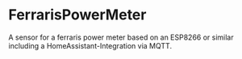 # FerrarisPowerMeter
A sensor for a ferraris power meter based on an ESP8266 or similar including a HomeAssistant-Integration via MQTT.
